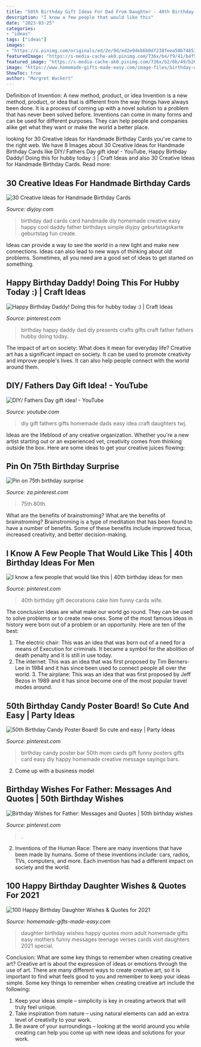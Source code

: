 ```yaml
---
title: "50th Birthday Gift Ideas For Dad From Daughter - 40th Birthday Gift Decorations Cake Him Funny Cards Wife"
description: "I know a few people that would like this"
date: "2023-03-25"
categories:
- "ideas"
tags: ["ideas"]
images:
- "https://i.pinimg.com/originals/ed/2e/9d/ed2e9deb6b0df238feea50b74853dfe7.jpg"
featuredImage: "https://s-media-cache-ak0.pinimg.com/736x/b4/f9/41/b4f94168dd89de45d6e51f9fd9210124---birthday-birthday-board.jpg"
featured_image: "https://s-media-cache-ak0.pinimg.com/736x/b2/6b/49/b26b49966a1f1eea1e606a07d27c4410.jpg"
image: "https://www.homemade-gifts-made-easy.com/image-files/birthday-wishes-for-daughter-mothers-treasure-600x900.jpg"
ShowToc: true
author: "Margret Wuckert"
---
```



Definition of Invention: A new method, product, or idea
Invention is a new method, product, or idea that is different from the way things have always been done. It is a process of coming up with a novel solution to a problem that has never been solved before. Inventions can come in many forms and can be used for different purposes. They can help people and companies alike get what they want or make the world a better place.

	

		
looking for 30 Creative Ideas for Handmade Birthday Cards you've came to the right web. We have 8 Images about 30 Creative Ideas for Handmade Birthday Cards like DIY/ Fathers Day gift idea! - YouTube, Happy Birthday Daddy! Doing this for hubby today :) | Craft Ideas and also 30 Creative Ideas for Handmade Birthday Cards. Read more:
		
    
## 30 Creative Ideas For Handmade Birthday Cards

<img loading=lazy src="http://diyjoy.com/wp-content/uploads/2017/04/Birthday-Card-For-Dad.jpg" onerror="this.onerror=null;this.src='https://tse2.mm.bing.net/th?id=OIP.DNWbyXpnm1O5NwZ3KTclZQHaE8&amp;pid=15.1';" alt="30 Creative Ideas for Handmade Birthday Cards">

_Source: diyjoy.com_

>birthday dad cards card handmade diy homemade creative easy happy cool daddy father birthdays simple diyjoy geburtstagskarte geburtstag fun create. 

	

Ideas can provide a way to see the world in a new light and make new connections. Ideas can also lead to new ways of thinking about old problems. Sometimes, all you need are a good set of ideas to get started on something.

    
## Happy Birthday Daddy! Doing This For Hubby Today :) | Craft Ideas

<img loading=lazy src="https://s-media-cache-ak0.pinimg.com/736x/b2/6b/49/b26b49966a1f1eea1e606a07d27c4410.jpg" onerror="this.onerror=null;this.src='https://tse2.mm.bing.net/th?id=OIP.eLQl45XPONXVKeBvT1qNbQHaJ6&amp;pid=15.1';" alt="Happy Birthday Daddy! Doing this for hubby today :) | Craft Ideas">

_Source: pinterest.com_

>birthday happy daddy dad diy presents crafts gifts craft father fathers hubby doing today. 

	

The impact of art on society: What does it mean for everyday life?
Creative art has a significant impact on society. It can be used to promote creativity and improve people's lives. It can also help people connect with the world around them.

    
## DIY/ Fathers Day Gift Idea! - YouTube

<img loading=lazy src="http://i.ytimg.com/vi/twj-kZiLU6E/maxresdefault.jpg" onerror="this.onerror=null;this.src='https://tse4.mm.bing.net/th?id=OIP.4Q_db2fXv4ZWN9jnmXQEXQHaEK&amp;pid=15.1';" alt="DIY/ Fathers Day gift idea! - YouTube">

_Source: youtube.com_

>diy gift fathers gifts homemade dads easy idea craft daughters twj. 

	

Ideas are the lifeblood of any creative organization. Whether you're a new artist starting out or an experienced vet, creativity comes from thinking outside the box. Here are some ideas to get your creative juices flowing: 

    
## Pin On 75th Birthday Surprise

<img loading=lazy src="https://i.pinimg.com/736x/d8/68/35/d86835aa7c0690d5dde2daa6db2cd262.jpg" onerror="this.onerror=null;this.src='https://tse1.mm.bing.net/th?id=OIP.LOebthK18_Qm9o4MfN027wHaKU&amp;pid=15.1';" alt="Pin on 75th birthday surprise">

_Source: za.pinterest.com_

>75th 80th. 

	

What are the benefits of brainstroming?
What are the benefits of brainstroming? Brainstroming is a type of meditation that has been found to have a number of benefits. Some of these benefits include improved focus, increased creativity, and better decision-making.

    
## I Know A Few People That Would Like This | 40th Birthday Ideas For Men

<img loading=lazy src="https://i.pinimg.com/originals/ed/2e/9d/ed2e9deb6b0df238feea50b74853dfe7.jpg" onerror="this.onerror=null;this.src='https://tse3.mm.bing.net/th?id=OIP.zQNYXrV04T70n4RKNX2yVQHaJ4&amp;pid=15.1';" alt="I know a few people that would like this | 40th birthday ideas for men">

_Source: pinterest.com_

>40th birthday gift decorations cake him funny cards wife. 

	

The conclusion
Ideas are what make our world go round. They can be used to solve problems or to create new ones. Some of the most famous ideas in history were born out of a problem or an opportunity. Here are ten of the best:
1. The electric chair: This was an idea that was born out of a need for a means of Execution for criminals. It became a symbol for the abolition of death penalty and it is still in use today.
2. The internet: This was an idea that was first proposed by Tim Berners-Lee in 1984 and it has since been used to connect people all over the world. 3. The airplane: This was an idea that was first proposed by Jeff Bezos in 1989 and it has since become one of the most popular travel modes around. 
    
## 50th Birthday Candy Poster Board! So Cute And Easy | Party Ideas

<img loading=lazy src="https://s-media-cache-ak0.pinimg.com/736x/b4/f9/41/b4f94168dd89de45d6e51f9fd9210124---birthday-birthday-board.jpg" onerror="this.onerror=null;this.src='https://tse3.mm.bing.net/th?id=OIP.DeS5QjPVd6Dd4gSWkI2tZgHaJ3&amp;pid=15.1';" alt="50th Birthday Candy Poster Board! So cute and easy | Party Ideas">

_Source: pinterest.com_

>birthday candy poster bar 50th mom cards gift funny posters gifts card easy diy happy homemade creative message sayings bars. 

	

2. Come up with a business model

    
## Birthday Wishes For Father: Messages And Quotes | 50th Birthday Wishes

<img loading=lazy src="https://i.pinimg.com/736x/da/bc/23/dabc23bb65ce08b94b23d17421cd2fef.jpg" onerror="this.onerror=null;this.src='https://tse2.mm.bing.net/th?id=OIP.ULcEEemW6YK6YIy74loOxQHaEK&amp;pid=15.1';" alt="Birthday Wishes for Father: Messages and Quotes | 50th birthday wishes">

_Source: pinterest.com_

>. 

	

2. Inventions of the Human Race:
There are many inventions that have been made by humans. Some of these inventions include: cars, radios, TVs, computers, and more. Each invention has had a different impact on society and the world.

    
## 100 Happy Birthday Daughter Wishes &amp; Quotes For 2021

<img loading=lazy src="https://www.homemade-gifts-made-easy.com/image-files/birthday-wishes-for-daughter-mothers-treasure-600x900.jpg" onerror="this.onerror=null;this.src='https://tse2.mm.bing.net/th?id=OIP.M3r_FmbYJqIrdSrEJ1ZXfgHaLH&amp;pid=15.1';" alt="100 Happy Birthday Daughter Wishes &amp; Quotes for 2021">

_Source: homemade-gifts-made-easy.com_

>daughter birthday wishes happy quotes mom adult homemade gifts easy mothers funny messages teenage verses cards visit daughters 2021 special. 

	

Conclusion: What are some key things to remember when creating creative art?
Creative art is about the expression of ideas or emotions through the use of art. There are many different ways to create creative art, so it is important to find what feels good to you and remember to keep your ideas simple. Some key things to remember when creating creative art include the following:
1. Keep your ideas simple – simplicity is key in creating artwork that will truly feel unique.
2. Take inspiration from nature – using natural elements can add an extra level of creativity to your work.
3. Be aware of your surroundings – looking at the world around you while creating can help you come up with new ideas and solutions for your work.

